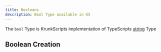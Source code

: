 ```yaml
---
title: Booleans
description: Bool Type available in KS
---
```


The `bool` Type is KrunkScripts implementation of TypeScripts [string](https://www.typescriptlang.org/docs/handbook/2/everyday-types.html) Type

## Boolean Creation

```krnk
```